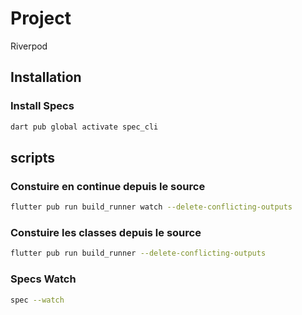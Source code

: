 # Project

Riverpod

## Installation

### Install Specs
``` bash
dart pub global activate spec_cli
```

## scripts


### Constuire en continue depuis le source
``` bash
flutter pub run build_runner watch --delete-conflicting-outputs
```

### Constuire les classes depuis le source
``` bash
flutter pub run build_runner --delete-conflicting-outputs
```

### Specs Watch
``` bash
spec --watch
```